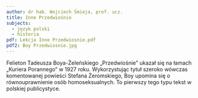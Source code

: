 ```yaml
---
author: dr hab. Wojciech Śmieja, prof. ucz.
title: Inne Przedwiośnie
subjects:
  - język polski
  - historia
pdf: Lekcja Inne Przedwiosnie.pdf
pdf2: Boy Przedwiosnie.jpg
---
```

Felieton Tadeusza Boya-Żeleńskiego „Przedwiośnie” ukazał się na łamach „Kuriera Porannego” w 1927 roku. Wykorzystując tytuł szeroko wówczas komentowanej powieści Stefana Żeromskiego, Boy upomina się o równouprawnienie osób homoseksualnych. To pierwszy tego typu tekst w polskiej publicystyce. 